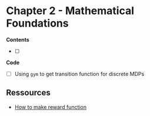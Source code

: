 # Chapter 2 - Mathematical Foundations

**Contents**

- [ ] 

**Code**

- [ ] Using `gym` to get transition function for discrete MDPs

## Ressources

- [How to make reward function](https://stats.stackexchange.com/questions/189067/how-to-make-a-reward-function-in-reinforcement-learning)

